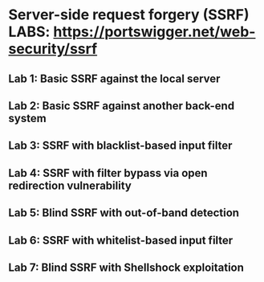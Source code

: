 # Server-side request forgery (SSRF) LABS: https://portswigger.net/web-security/ssrf

## **Lab 1**: Basic SSRF against the local server


## **Lab 2**: Basic SSRF against another back-end system


## **Lab 3**: SSRF with blacklist-based input filter


## **Lab 4**: SSRF with filter bypass via open redirection vulnerability


## **Lab 5**: Blind SSRF with out-of-band detection


## **Lab 6**: SSRF with whitelist-based input filter


## **Lab 7**: Blind SSRF with Shellshock exploitation


